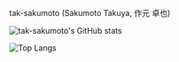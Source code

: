 tak-sakumoto (Sakumoto Takuya, 作元 卓也)

![tak-sakumoto's GitHub stats](https://github-readme-stats.vercel.app/api?username=tak-sakumoto&theme=graywhite&show_icons=true&count_private=true)

![Top Langs](https://github-readme-stats.vercel.app/api/top-langs/?username=tak-sakumoto&count_private=true&theme=graywhite)

